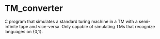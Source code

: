 # TM_converter
C program that simulates a standard turing machine in a TM with a semi-infinite tape and vice-versa.
Only capable of simulating TMs that recognize languages on {0,1}.
